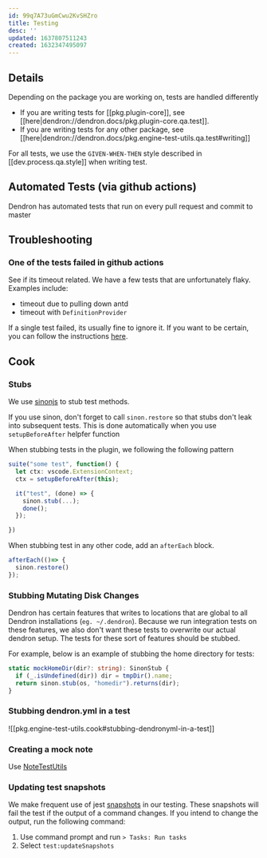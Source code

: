 ```yaml
---
id: 99q7A73uGmCwu2KvSHZro
title: Testing
desc: ''
updated: 1637807511243
created: 1632347495097
---
```


## Details

Depending on the package you are working on, tests are handled differently

- If you are writing tests for [[pkg.plugin-core]], see [[here|dendron://dendron.docs/pkg.plugin-core.qa.test]].
- If you are writing tests for any other package, see [[here|dendron://dendron.docs/pkg.engine-test-utils.qa.test#writing]]

For all tests, we use the `GIVEN-WHEN-THEN` style described in [[dev.process.qa.style]] when writing test.

## Automated Tests (via github actions)

Dendron has automated tests that run on every pull request and commit to master 


## Troubleshooting

### One of the tests failed in github actions

See if its timeout related. We have a few tests that are unfortunately flaky. Examples include:
- timeout due to pulling down antd
- timeout with `DefinitionProvider`

If a single test failed, its usually fine to ignore it. If you want to be certain, you can follow the instructions [here](https://www.loom.com/share/50f5c7c2ac2143b18ea45fea8f3c4cb9?from_recorder=1&focus_title=1).

## Cook

### Stubs
We use [sinonjs](https://sinonjs.org/) to stub test methods. 

If you use sinon, don't forget to call `sinon.restore` so that stubs don't leak into subsequent tests. This is done automatically when you use `setupBeforeAfter` helpfer function

When stubbing tests in the plugin, we following the following pattern
```ts
suite("some test", function() {
  let ctx: vscode.ExtensionContext;
  ctx = setupBeforeAfter(this);

  it("test", (done) => {
    sinon.stub(...);
    done();
  });

})
```

When stubbing test in any other code, add an `afterEach` block.
```ts
afterEach(()=> {
  sinon.restore()
});
```

### Stubbing Mutating Disk Changes

Dendron has certain features that writes to locations that are global to all Dendron installations (`eg. ~/.dendron`). Because we run integration tests on these features, we also don't want these tests to overwrite our actual dendron setup. The tests for these sort of features should be stubbed.

For example, below is an example of stubbing the home directory for tests:

```ts
static mockHomeDir(dir?: string): SinonStub {
  if (_.isUndefined(dir)) dir = tmpDir().name;
  return sinon.stub(os, "homedir").returns(dir);
}
```

### Stubbing dendron.yml in a test
![[pkg.engine-test-utils.cook#stubbing-dendronyml-in-a-test]]

### Creating a mock note

Use [NoteTestUtils](https://github.com/dendronhq/dendron/blob/16b0e5c59e3ee11530199b5c9a11a58f05e14a93/packages/common-test-utils/src/noteUtils.ts#L63-L63)

### Updating test snapshots

We make frequent use of jest [snapshots](https://jestjs.io/docs/snapshot-testing) in our testing. These snapshots will fail the test if the output of a command changes. If you intend to change the output, run the following command:

1. Use command prompt and run `> Tasks: Run tasks`
2. Select `test:updateSnapshots`
